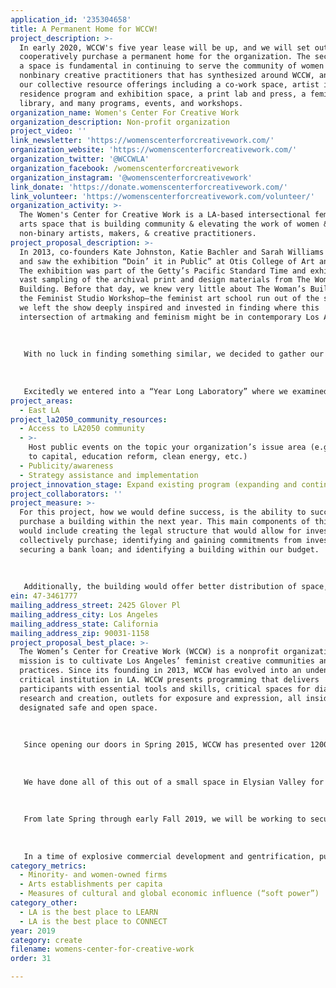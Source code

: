 ```yaml
---
application_id: '235304658'
title: A Permanent Home for WCCW!
project_description: >-
  In early 2020, WCCW's five year lease will be up, and we will set out to
  cooperatively purchase a permanent home for the organization. The security of
  a space is fundamental in continuing to serve the community of women and
  nonbinary creative practitioners that has synthesized around WCCW, and to grow
  our collective resource offerings including a co-work space, artist in
  residence program and exhibition space, a print lab and press, a feminist
  library, and many programs, events, and workshops.
organization_name: Women's Center For Creative Work
organization_description: Non-profit organization
project_video: ''
link_newsletter: 'https://womenscenterforcreativework.com/'
organization_website: 'https://womenscenterforcreativework.com/'
organization_twitter: '@WCCWLA'
organization_facebook: /womenscenterforcreativework
organization_instagram: '@womenscenterforcreativework'
link_donate: 'https://donate.womenscenterforcreativework.com/'
link_volunteer: 'https://womenscenterforcreativework.com/volunteer/'
organization_activity: >-
  The Women's Center for Creative Work is a LA-based intersectional feminist
  arts space that is building community & elevating the work of women &
  non-binary artists, makers, & creative practitioners.
project_proposal_description: >-
  In 2013, co-founders Kate Johnston, Katie Bachler and Sarah Williams all went
  and saw the exhibition “Doin’ it in Public” at Otis College of Art and Design.
  The exhibition was part of the Getty’s Pacific Standard Time and exhibited a
  vast sampling of the archival print and design materials from The Woman’s
  Building. Before that day, we knew very little about The Woman’s Building, or
  the Feminist Studio Workshop—the feminist art school run out of the space—but
  we left the show deeply inspired and invested in finding where this
  intersection of artmaking and feminism might be in contemporary Los Angeles. 
   
   
   
   With no luck in finding something similar, we decided to gather our communities to discuss. We started with no intention of forming an organization. In the beginning we hosted a series of dinners, first one out in the desert where Katie was living at the time, and the second in the shadow of the historic Woman’s Building in Downtown L.A. The communities that came out to these events swelled, in numbers and enthusiasm, and pushed us towards establishing something that would have more longevity—a place where these types of conversations and community building could happen on a regular basis. 
   
   
   
   Excitedly we entered into a “Year Long Laboratory” where we examined histories, economies, community, and space as it would effect this burgeoning organization. Serendipitously, at the end of the year, we applied and received a grant from spART, which allowed us to take a leap of faith, paying a deposit and the first two months rent on a space. Since that time in Spring 2015, we’ve built this organization into a robust and impactful nonprofit organization with over 550 contributing members, and thousands of people attending programs annually. It has become clear that the desire we had for a feminist creative space, was one that was shared by many creative practitioners throughout L.A. and beyond.
project_areas:
  - East LA
project_la2050_community_resources:
  - Access to LA2050 community
  - >-
    Host public events on the topic your organization’s issue area (e.g. access
    to capital, education reform, clean energy, etc.) 
  - Publicity/awareness
  - Strategy assistance and implementation
project_innovation_stage: Expand existing program (expanding and continuing ongoing successful projects)
project_collaborators: ''
project_measure: >-
  For this project, how we would define success, is the ability to successfully
  purchase a building within the next year. This main components of this success
  would include creating the legal structure that would allow for investors to
  collectively purchase; identifying and gaining commitments from investors;
  securing a bank loan; and identifying a building within our budget. 
   
   
   
   Additionally, the building would offer better distribution of space, allowing for more residency and exhibition, as well as programming space. We would also like expanded co-working space and areas for shared resources like woodworking equipment, studio space, and a ceramics set-up with a kiln.
ein: 47-3461777
mailing_address_street: 2425 Glover Pl
mailing_address_city: Los Angeles
mailing_address_state: California
mailing_address_zip: 90031-1158
project_proposal_best_place: >-
  The Women’s Center for Creative Work (WCCW) is a nonprofit organization whose
  mission is to cultivate Los Angeles’ feminist creative communities and
  practices. Since its founding in 2013, WCCW has evolved into an undeniably
  critical institution in LA. WCCW presents programming that delivers
  participants with essential tools and skills, critical spaces for dialogue,
  research and creation, outlets for exposure and expression, all inside of a
  designated safe and open space. 
   
   
   
   Since opening our doors in Spring 2015, WCCW has presented over 1200 programs which have showcased the work of thousands of feminist creative practitioners and brought more than 30,000 people through our doors. WCCW provides physical space, educational experiences, and conceptual platforms that foster the growth of thriving creative practices. We host an engaged community that models the imagination and ingenuity that artists contribute to their environments. Providing a place and platforms for folks to create new works of art, workshop, explore new disciplines, thoughtfully dialogue about race, religion, class, immigration, sexism, trauma and offer outlets, alternatives, and plans for action. WCCW is a truly intersectional institution enhancing the lives of artists in LA and beyond. WCCW’s headquarters function as a creative co-working space for our 450+ members, with resources including a print studio, kitchen, and an in-house feminist library of over 5,000 volumes, as well as a venue where performances, readings, workshops, theater pieces, installations, and more take place almost nightly. 
   
   
   
   We have done all of this out of a small space in Elysian Valley for the past four years. With just one more year on our lease, we are applying to LA2050 to garner initial funds to help us collectively purchase a building and move into a permanent home. This $100,000 would serve partially to fund WCCW’s stake in the building, and partially for any necessary maintenance or build out. We would work collaboratively with a few other members of our expended community who would also purchase shares in the cooperatively owned building. To fund any remaining costs, WCCW will take out a bank loan that will be paid off monthly, at a rate comparable to our current rent costs. 
   
   
   
   From late Spring through early Fall 2019, we will be working to secure financial commitments from potential partners. In Fall and Winter we will work to establish the legal structures that will allow for the purchasing process, secure necessary bank loans, and start identifying buildings. By early Spring we will purchase a building and begin any necessary maintenance or buildout, and by May 2020 we will transition the organization to the new space. 
   
   
   
   In a time of explosive commercial development and gentrification, purchasing a permanent home for WCCW feels like one of the few ways to guarantee the longevity of the organization, community, and creative work that takes place here.
category_metrics:
  - Minority- and women-owned firms
  - Arts establishments per capita
  - Measures of cultural and global economic influence (“soft power”)
category_other:
  - LA is the best place to LEARN
  - LA is the best place to CONNECT
year: 2019
category: create
filename: womens-center-for-creative-work
order: 31

---
```

